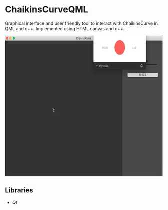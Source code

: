 # ChaikinsCurveQML
Graphical interface and user friendly tool to interact with ChaikinsCurve in QML and c++. Implemented using HTML canvas and c++.

<img src="https://github.com/RodrigoFigueroaM/ChaikinsCurveQML/blob/master/screenshot/Kapture.gif" widht="450" height="450px"/>

## Libraries
* Qt


